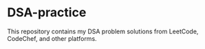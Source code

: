 # DSA-practice
This repository contains my DSA problem solutions from LeetCode, CodeChef, and other platforms.

